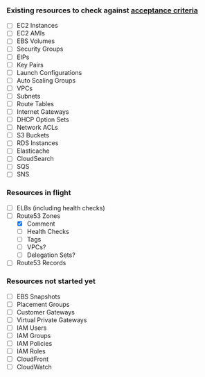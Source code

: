 ### Existing resources to check against [acceptance criteria](https://github.com/chef/chef-provisioning-aws/blob/master/CONTRIBUTING.md)

- [ ] EC2 Instances
- [ ] EC2 AMIs
- [ ] EBS Volumes
- [ ] Security Groups
- [ ] EIPs
- [ ] Key Pairs
- [ ] Launch Configurations
- [ ] Auto Scaling Groups
- [ ] VPCs
- [ ] Subnets
- [ ] Route Tables
- [ ] Internet Gateways
- [ ] DHCP Option Sets
- [ ] Network ACLs
- [ ] S3 Buckets
- [ ] RDS Instances
- [ ] Elasticache
- [ ] CloudSearch
- [ ] SQS
- [ ] SNS

### Resources in flight
- [ ] ELBs (including health checks)
- [ ] Route53 Zones
  - [x] Comment
  - [ ] Health Checks
  - [ ] Tags
  - [ ] VPCs?
  - [ ] Delegation Sets?

- [ ] Route53 Records

### Resources not started yet
- [ ] EBS Snapshots
- [ ] Placement Groups
- [ ] Customer Gateways
- [ ] Virtual Private Gateways
- [ ] IAM Users
- [ ] IAM Groups
- [ ] IAM Policies
- [ ] IAM Roles
- [ ] CloudFront
- [ ] CloudWatch
